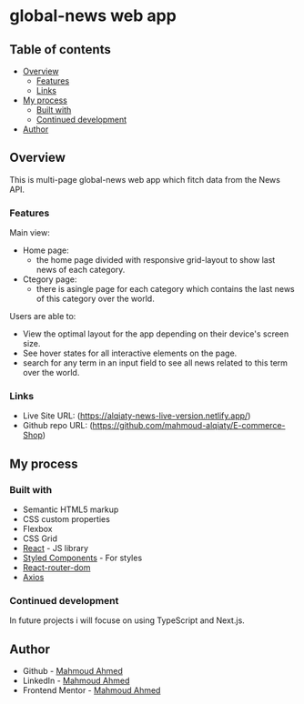 # global-news web app
## Table of contents

- [Overview](#overview)
  - [Features](#Features)
  - [Links](#links)
- [My process](#my-process)
  - [Built with](#built-with)
  - [Continued development](#continued-development)
- [Author](#author)


## Overview
This is multi-page global-news web app which fitch data from the News API.

### Features

Main view:
- Home page:
    - the home page divided with responsive grid-layout to show last news of each category.
- Ctegory page:
    - there is asingle page for each category which contains the last news of this category over the world.

Users are able to:
- View the optimal layout for the app depending on their device's screen size.
- See hover states for all interactive elements on the page.
- search for any term in an input field to see all news related to this term over the world.
### Links

- Live Site URL: (https://alqiaty-news-live-version.netlify.app/)
- Github repo URL: (https://github.com/mahmoud-alqiaty/E-commerce-Shop)

## My process

### Built with

- Semantic HTML5 markup
- CSS custom properties
- Flexbox
- CSS Grid
- [React](https://reactjs.org/) - JS library
- [Styled Components](https://styled-components.com/) - For styles
- [React-router-dom](https://reactrouter.com/web/guides/quick-start)
- [Axios](https://axios-http.com/)


### Continued development

In future projects i will focuse on using TypeScript and Next.js.

## Author
- Github - [Mahmoud Ahmed](https://github.com/mahmoud-alqiaty)
- LinkedIn - [Mahmoud Ahmed](https://www.linkedin.com/in/mahmoud-ahmed-75551b200/)
- Frontend Mentor - [Mahmoud Ahmed](https://www.frontendmentor.io/profile/mahmoud-alqiaty)

